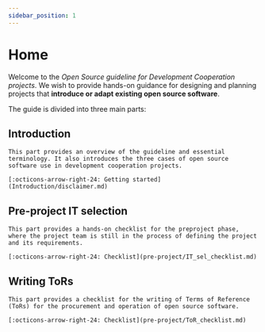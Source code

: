 ```yaml
---
sidebar_position: 1
---
```

# Home

Welcome to the *Open Source guideline for Development Cooperation projects*. We wish to provide hands-on guidance for designing and planning projects that **introduce or adapt existing open source software**. 

The guide is divided into three main parts:

## Introduction


    This part provides an overview of the guideline and essential terminology. It also introduces the three cases of open source software use in development cooperation projects. 

    [:octicons-arrow-right-24: Getting started](Introduction/disclaimer.md)

## Pre-project IT selection


    This part provides a hands-on checklist for the preproject phase, where the project team is still in the process of defining the project and its requirements.

    [:octicons-arrow-right-24: Checklist](pre-project/IT_sel_checklist.md)


## Writing ToRs

    This part provides a checklist for the writing of Terms of Reference (ToRs) for the procurement and operation of open source software.

    [:octicons-arrow-right-24: Checklist](pre-project/ToR_checklist.md)
